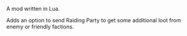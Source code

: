 A mod written in Lua. 

Adds an option to send Raiding Party to get some additional loot from enemy or friendly factions.
